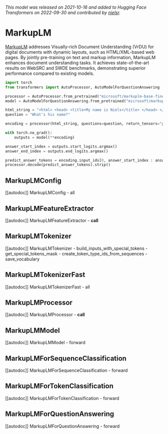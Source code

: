 <!--Copyright 2022 The HuggingFace Team. All rights reserved.

Licensed under the Apache License, Version 2.0 (the "License"); you may not use this file except in compliance with
the License. You may obtain a copy of the License at

http://www.apache.org/licenses/LICENSE-2.0

Unless required by applicable law or agreed to in writing, software distributed under the License is distributed on
an "AS IS" BASIS, WITHOUT WARRANTIES OR CONDITIONS OF ANY KIND, either express or implied. See the License for the
specific language governing permissions and limitations under the License.

⚠️ Note that this file is in Markdown but contain specific syntax for our doc-builder (similar to MDX) that may not be
rendered properly in your Markdown viewer.

-->
*This model was released on 2021-10-16 and added to Hugging Face Transformers on 2022-09-30 and contributed by [nielsr](https://huggingface.co/nielsr).*

# MarkupLM

[MarkupLM](https://huggingface.co/papers/2110.08518) addresses Visually-rich Document Understanding (VrDU) for digital documents with dynamic layouts, such as HTML/XML-based web pages. By jointly pre-training on text and markup information, MarkupLM enhances document understanding tasks. It achieves state-of-the-art results on WebSRC and SWDE benchmarks, demonstrating superior performance compared to existing models.

<hfoptions id="usage">
<hfoption id="AutoModel">

```py
import torch
from transformers import AutoProcessor, AutoModelForQuestionAnswering

processor = AutoProcessor.from_pretrained("microsoft/markuplm-base-finetuned-websrc")
model = AutoModelForQuestionAnswering.from_pretrained("microsoft/markuplm-base-finetuned-websrc", dtype="auto")

html_string = "<html> <head> <title>My name is Niels</title> </head> </html>"
question = "What's his name?"

encoding = processor(html_string, questions=question, return_tensors="pt")

with torch.no_grad():
    outputs = model(**encoding)

answer_start_index = outputs.start_logits.argmax()
answer_end_index = outputs.end_logits.argmax()

predict_answer_tokens = encoding.input_ids[0, answer_start_index : answer_end_index + 1]
processor.decode(predict_answer_tokens).strip()
```

</hfoption>
</hfoptions>

## MarkupLMConfig

[[autodoc]] MarkupLMConfig
    - all

## MarkupLMFeatureExtractor

[[autodoc]] MarkupLMFeatureExtractor
    - __call__

## MarkupLMTokenizer

[[autodoc]] MarkupLMTokenizer
    - build_inputs_with_special_tokens
    - get_special_tokens_mask
    - create_token_type_ids_from_sequences
    - save_vocabulary

## MarkupLMTokenizerFast

[[autodoc]] MarkupLMTokenizerFast
    - all

## MarkupLMProcessor

[[autodoc]] MarkupLMProcessor
    - __call__

## MarkupLMModel

[[autodoc]] MarkupLMModel
    - forward

## MarkupLMForSequenceClassification

[[autodoc]] MarkupLMForSequenceClassification
    - forward

## MarkupLMForTokenClassification

[[autodoc]] MarkupLMForTokenClassification
    - forward

## MarkupLMForQuestionAnswering

[[autodoc]] MarkupLMForQuestionAnswering
    - forward

